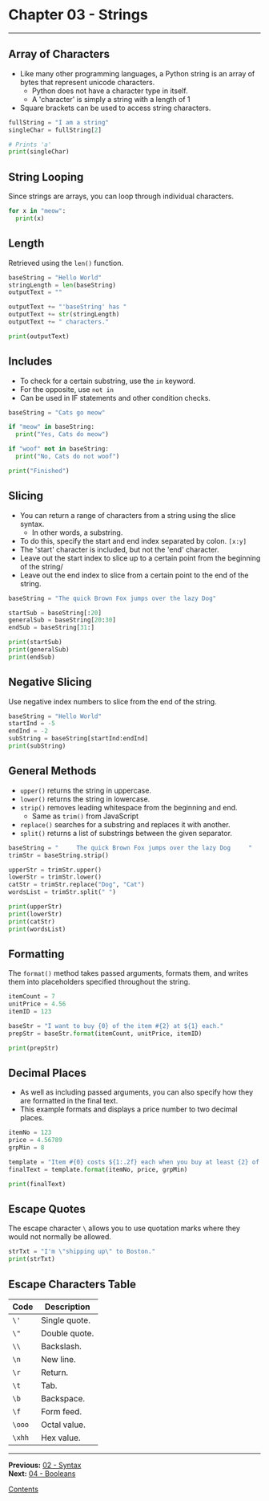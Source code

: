 # Chapter 03 - Strings

---

## Array of Characters
* Like many other programming languages, a Python string is an array of bytes that represent unicode characters.
	* Python does not have a character type in itself.
	* A 'character' is simply a string with a length of 1
* Square brackets can be used to access string characters.

```python
fullString = "I am a string"
singleChar = fullString[2]

# Prints 'a'
print(singleChar)
```

## String Looping
Since strings are arrays, you can loop through individual characters.

```python
for x in "meow":
  print(x)
```

## Length
Retrieved using the `len()` function.

```python
baseString = "Hello World"
stringLength = len(baseString)
outputText = ""

outputText += "'baseString' has "
outputText += str(stringLength)
outputText += " characters."

print(outputText)
```

## Includes
* To check for a certain substring, use the `in` keyword.
* For the opposite, use `not in`
* Can be used in IF statements and other condition checks.

```python
baseString = "Cats go meow"

if "meow" in baseString:
  print("Yes, Cats do meow")

if "woof" not in baseString:
  print("No, Cats do not woof")

print("Finished")
```

## Slicing
* You can return a range of characters from a string using the slice syntax.
	* In other words, a substring.
* To do this, specify the start and end index separated by colon. `[x:y]`
* The 'start' character is included, but not the 'end' character.
* Leave out the start index to slice up to a certain point from the beginning of the string/
* Leave out the end index to slice from a certain point to the end of the string.

```python
baseString = "The quick Brown Fox jumps over the lazy Dog"

startSub = baseString[:20]
generalSub = baseString[20:30]
endSub = baseString[31:]

print(startSub)
print(generalSub)
print(endSub)
```

## Negative Slicing
Use negative index numbers to slice from the end of the string.

```python
baseString = "Hello World"
startInd = -5
endInd = -2
subString = baseString[startInd:endInd]
print(subString)
```

## General Methods
* `upper()` returns the string in uppercase.
* `lower()` returns the string in lowercase.
* `strip()` removes leading whitespace from the beginning and end.
	* Same as `trim()` from JavaScript
* `replace()` searches for a substring and replaces it with another.
* `split()` returns a list of substrings between the given separator.

```python
baseString = "     The quick Brown Fox jumps over the lazy Dog     "
trimStr = baseString.strip()

upperStr = trimStr.upper()
lowerStr = trimStr.lower()
catStr = trimStr.replace("Dog", "Cat")
wordsList = trimStr.split(" ")

print(upperStr)
print(lowerStr)
print(catStr)
print(wordsList)
```

## Formatting
The `format()` method takes passed arguments, formats them, and writes them into placeholders specified throughout the string.

```python
itemCount = 7
unitPrice = 4.56
itemID = 123

baseStr = "I want to buy {0} of the item #{2} at ${1} each."
prepStr = baseStr.format(itemCount, unitPrice, itemID)

print(prepStr)
```

## Decimal Places
* As well as including passed arguments, you can also specify how they are formatted in the final text.
* This example formats and displays a price number to two decimal places.

```python
itemNo = 123
price = 4.56789
grpMin = 8

template = "Item #{0} costs ${1:.2f} each when you buy at least {2} of them in bulk."
finalText = template.format(itemNo, price, grpMin)

print(finalText)
```

## Escape Quotes
The escape character `\` allows you to use quotation marks where they would not normally be allowed.

```python
strTxt = "I'm \"shipping up\" to Boston."
print(strTxt)
```

## Escape Characters Table
| Code | Description |
|---|---|
| `\'` | Single quote. |
| `\"` | Double quote. |
| `\\` | Backslash. |
| `\n` | New line. |
| `\r` | Return. |
| `\t` | Tab. |
| `\b` | Backspace. |
| `\f` | Form feed. |
| `\ooo` | Octal value. |
| `\xhh` | Hex value. |


---

**Previous:** [02 - Syntax](./02-syntax.md)  
**Next:** [04 - Booleans](./04-booleans.md)

[Contents](./readme.md)